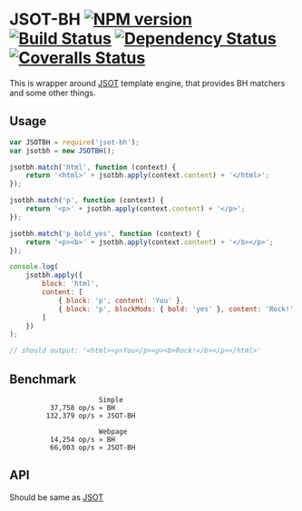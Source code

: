 # JSOT-BH [![NPM version][npm-image]][npm-url] [![Build Status][travis-image]][travis-url] [![Dependency Status][depstat-image]][depstat-url] [![Coveralls Status][coveralls-image]][coveralls-url]

This is wrapper around [JSOT](https://github.com/floatdrop/jsot) template engine, that provides BH matchers and some other things.

## Usage

```js
var JSOTBH = require('jsot-bh');
var jsotbh = new JSOTBH();

jsotbh.match('html', function (context) {
    return '<html>' + jsotbh.apply(context.content) + '</html>';
});

jsotbh.match('p', function (context) {
    return '<p>' + jsotbh.apply(context.content) + '</p>';
});

jsotbh.match('p_bold_yes', function (context) {
    return '<p><b>' + jsotbh.apply(context.content) + '</b></p>';
});

console.log(
    jsotbh.apply({
        block: 'html',
        content: [
            { block: 'p', content: 'You' },
            { block: 'p', blockMods: { bold: 'yes' }, content: 'Rock!' }
        ]
    })
);

// should output: '<html><p>You</p><p><b>Rock!</b></p></html>'
```

## Benchmark

```
                      Simple
          37,758 op/s » BH
         132,379 op/s » JSOT-BH

                      Webpage
          14,254 op/s » BH
          66,003 op/s » JSOT-BH
```

## API

Should be same as [JSOT](https://github.com/floatdrop/jsot#api)

[npm-url]: https://npmjs.org/package/jsot-bh
[npm-image]: http://img.shields.io/npm/v/jsot-bh.svg

[travis-url]: https://travis-ci.org/floatdrop/jsot-bh
[travis-image]: http://img.shields.io/travis/floatdrop/jsot-bh.svg

[depstat-url]: https://david-dm.org/floatdrop/jsot-bh
[depstat-image]: https://david-dm.org/floatdrop/jsot-bh.svg?theme=shields.io

[coveralls-url]: https://coveralls.io/r/floatdrop/jsot-bh
[coveralls-image]: http://img.shields.io/coveralls/floatdrop/jsot-bh/master.svg
